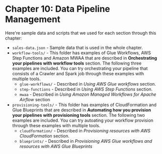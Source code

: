 # Chapter 10: Data Pipeline Management
Here're sample data and scripts that we used for each section through this chapter:
* `sales-data.json` - Sample data that is used in the whole chapter.
* `workflow-tools/` - This folder has examples of Glue Workflows, AWS Step Functions and Amazon MWAA that are described in **Orchestrating your pipelines with workflow tools** section. The following three examples are included. You can try orchestrating your pipeline that consists of a Crawler and Spark job through these examples with multiple tools.
    * `glue-workflows/` - Described in *Using AWS Glue workflows* section. 
    * `step-functions` - Described in *Using AWS Step Functions* section.
    * `mwaa` - Described in *Using Amazon Managed Workflows for Apache Airflow* section
* `provisioning-tools/` - This folder has examples of CloudFormation and Glue Blueprints that are described in **Automating how you provision your pipelines with
provisioning tools** section. The following two examples are included. You can try autoating your workflow provision through these examples with multiple tools.
    * `cloudformation/` - Described in *Provisioning resources with AWS CloudFormation* section.
    * `blueprints/` - Described in *Provisioning AWS Glue workflows and resources with AWS Glue Blueprints*


